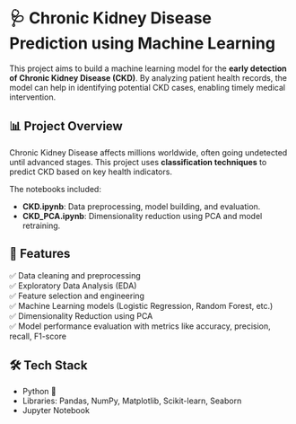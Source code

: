 # 🩺 Chronic Kidney Disease Prediction using Machine Learning

This project aims to build a machine learning model for the **early detection of Chronic Kidney Disease (CKD)**. By analyzing patient health records, the model can help in identifying potential CKD cases, enabling timely medical intervention.

## 📊 Project Overview

Chronic Kidney Disease affects millions worldwide, often going undetected until advanced stages. This project uses **classification techniques** to predict CKD based on key health indicators.

The notebooks included:
- **CKD.ipynb**: Data preprocessing, model building, and evaluation.
- **CKD_PCA.ipynb**: Dimensionality reduction using PCA and model retraining.


## 🚀 Features

✅ Data cleaning and preprocessing  
✅ Exploratory Data Analysis (EDA)  
✅ Feature selection and engineering  
✅ Machine Learning models (Logistic Regression, Random Forest, etc.)  
✅ Dimensionality Reduction using PCA  
✅ Model performance evaluation with metrics like accuracy, precision, recall, F1-score  

## 🛠️ Tech Stack

- Python 🐍
- Libraries: Pandas, NumPy, Matplotlib, Scikit-learn, Seaborn
- Jupyter Notebook
